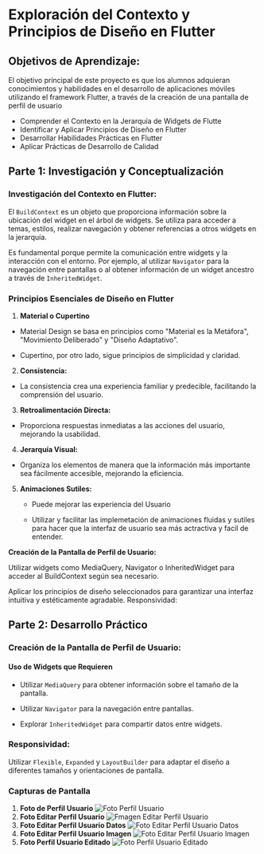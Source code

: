 # Exploración del Contexto y Principios de Diseño en Flutter

## Objetivos de Aprendizaje:
   
 El objetivo principal de este proyecto es que los alumnos adquieran conocimientos y habilidades en el desarrollo de aplicaciones móviles utilizando el framework Flutter, a través de la creación de una pantalla de perfil de usuario
   
- Comprender el Contexto en la Jerarquía de Widgets de Flutte
- Identificar y Aplicar Principios de Diseño en Flutter
- Desarrollar Habilidades Prácticas en Flutter
- Aplicar Prácticas de Desarrollo de Calidad

## Parte 1: Investigación y Conceptualización

### Investigación del Contexto en Flutter:

El `BuildContext` es un objeto que proporciona información sobre la ubicación del widget en el árbol de widgets. Se utiliza para acceder a temas, estilos, realizar navegación y obtener referencias a otros widgets en la jerarquía.

Es fundamental porque permite la comunicación entre widgets y la interacción con el entorno. Por ejemplo, al utilizar `Navigator` para la navegación entre pantallas o al obtener información de un widget ancestro a través de `InheritedWidget`.

### Principios Esenciales de Diseño en Flutter


1. **Material o Cupertino**

- Material Design se basa en principios como "Material es la Metáfora", "Movimiento Deliberado" y "Diseño Adaptativo".

- Cupertino, por otro lado, sigue principios de simplicidad y claridad.

2. **Consistencia:** 

- La consistencia crea una experiencia familiar y predecible, facilitando la comprensión del usuario.

3. **Retroalimentación Directa:** 

- Proporciona respuestas inmediatas a las acciones del usuario, mejorando la usabilidad.

4. **Jerarquía Visual:** 

- Organiza los elementos de manera que la información más importante sea fácilmente accesible, mejorando la eficiencia.

5. **Animaciones Sutiles:**

   - Puede mejorar las experiencia del Usuario

   - Utilizar y facilitar las implemetación de animaciones fluidas y sutiles para hacer que la interfaz de usuario sea más actractiva y facil de entender.


**Creación de la Pantalla de Perfil de Usuario:**

Utilizar widgets como MediaQuery, Navigator o InheritedWidget para acceder al BuildContext según sea necesario.

Aplicar los principios de diseño seleccionados para garantizar una interfaz intuitiva y estéticamente agradable.
Responsividad:

## Parte 2: Desarrollo Práctico
### Creación de la Pantalla de Perfil de Usuario:

#### Uso de Widgets que Requieren

- Utilizar `MediaQuery` para obtener información sobre el tamaño de la pantalla.

- Utilizar `Navigator` para la navegación entre pantallas.

- Explorar `InheritedWidget` para compartir datos entre widgets.

### Responsividad:

Utilizar `Flexible`, `Expanded` y `LayoutBuilder` para adaptar el diseño a diferentes tamaños y orientaciones de pantalla.

### Capturas de Pantalla

1. **Foto de  Perfil Usuario**
![Foto Perfil Usuario](fotos/foto1.png)
2. **Foto Editar Perfil Usuario**
![Fmagen Editar Perfil Usuario](fotos/foto2.png)
3. **Foto Editar Perfil Usuario Datos**
![Foto Editar Perfil Usuario Datos](fotos/foto3.png)
4. **Foto Editar Perfil Usuario Imagen**
![Foto Editar Perfil Usuario Imagen](fotos/foto4.png)
5. **Foto Perfil Usuario Editado**
![Foto Perfil Usuario Editado](fotos/foto5.png)


